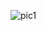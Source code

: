 ![pic1](https://github.com/seyitbugraerden/Vue-ToDoApp/assets/154025499/b1ed6b27-4d2c-4ae8-af19-f5b7699b883b)
